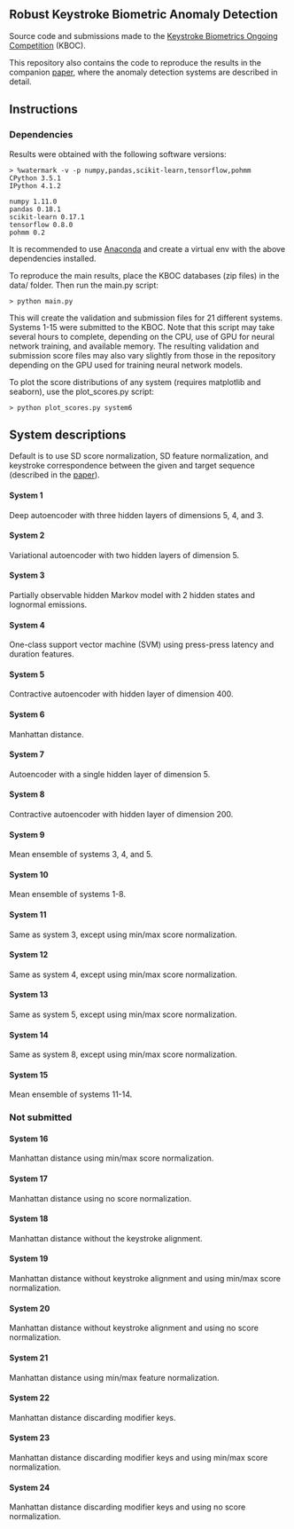 [paper]: https://arxiv.org/abs/1606.09075
## Robust Keystroke Biometric Anomaly Detection

Source code and submissions made to the [Keystroke Biometrics Ongoing Competition](https://sites.google.com/site/btas16kboc/home) (KBOC).

This repository also contains the code to reproduce the results in the companion [paper][], where the anomaly detection systems are described in detail.

## Instructions

### Dependencies

Results were obtained with the following software versions:

```
> %watermark -v -p numpy,pandas,scikit-learn,tensorflow,pohmm
CPython 3.5.1
IPython 4.1.2

numpy 1.11.0
pandas 0.18.1
scikit-learn 0.17.1
tensorflow 0.8.0
pohmm 0.2
```

It is recommended to use [Anaconda](https://www.continuum.io/downloads) and create a virtual env with the above dependencies installed.

To reproduce the main results, place the KBOC databases (zip files) in the data/ folder. Then run the main.py script:

```
> python main.py
```

This will create the validation and submission files for 21 different systems. Systems 1-15 were submitted to the KBOC. Note that this script may take several hours to complete, depending on the CPU, use of GPU for neural network training, and available memory. The resulting validation and submission score files may also vary slightly from those in the repository depending on the GPU used for training neural network models.

To plot the score distributions of any system (requires matplotlib and seaborn), use the plot_scores.py script:

```
> python plot_scores.py system6
```

## System descriptions

Default is to use SD score normalization, SD feature normalization, and keystroke correspondence between the given and target sequence (described in the [paper][paper]).

#### System 1
Deep autoencoder with three hidden layers of dimensions 5, 4, and 3.

#### System 2
Variational autoencoder with two hidden layers of dimension 5.

#### System 3
Partially observable hidden Markov model with 2 hidden states and lognormal emissions.

#### System 4
One-class support vector machine (SVM) using press-press latency and duration features.

#### System 5
Contractive autoencoder with hidden layer of dimension 400.

#### System 6
Manhattan distance.

#### System 7
Autoencoder with a single hidden layer of dimension 5.

#### System 8
Contractive autoencoder with hidden layer of dimension 200.

#### System 9
Mean ensemble of systems 3, 4, and 5.

#### System  10
Mean ensemble of systems 1-8.

#### System 11
Same as system 3, except using min/max score normalization.

#### System 12
Same as system 4, except using min/max score normalization.

#### System 13
Same as system 5, except using min/max score normalization.

#### System 14
Same as system 8, except using min/max score normalization.

#### System 15
Mean ensemble of systems 11-14.

### Not submitted 

#### System 16
Manhattan distance using min/max score normalization.

#### System 17
Manhattan distance using no score normalization.

#### System 18
Manhattan distance without the keystroke alignment.

#### System 19
Manhattan distance without keystroke alignment and using min/max score normalization.

#### System 20
Manhattan distance without keystroke alignment and using no score normalization.

#### System 21
Manhattan distance using min/max feature normalization.

#### System 22
Manhattan distance discarding modifier keys.

#### System 23
Manhattan distance discarding modifier keys and using min/max score normalization.

#### System 24
Manhattan distance discarding modifier keys and using no score normalization.